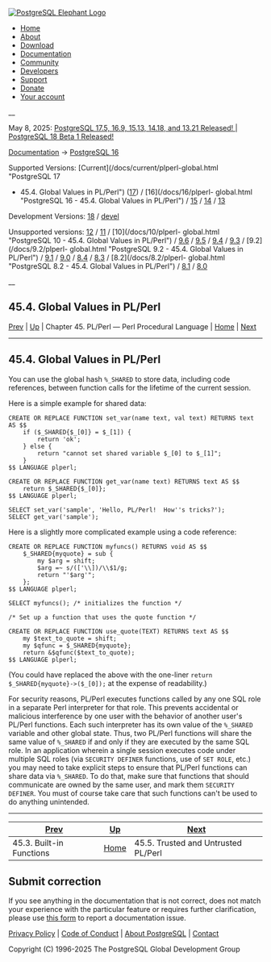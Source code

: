 [ ![PostgreSQL Elephant Logo](/media/img/about/press/elephant.png) ](/)

  * [Home](/ "Home")
  * [About](/about/ "About")
  * [Download](/download/ "Download")
  * [Documentation](/docs/ "Documentation")
  * [Community](/community/ "Community")
  * [Developers](/developer/ "Developers")
  * [Support](/support/ "Support")
  * [Donate](/about/donate/ "Donate")
  * [Your account](/account/ "Your account")

__

May 8, 2025: [ PostgreSQL 17.5, 16.9, 15.13, 14.18, and 13.21 Released! ](/about/news/postgresql-175-169-1513-1418-and-1321-released-3072/) | [ PostgreSQL 18 Beta 1 Released! ](/about/news/postgresql-18-beta-1-released-3070/)

[Documentation](/docs/ "Documentation") -> [PostgreSQL
16](/docs/16/index.html)

Supported Versions: [Current](/docs/current/plperl-global.html "PostgreSQL 17
- 45.4. Global Values in PL/Perl") ([17](/docs/17/plperl-global.html
"PostgreSQL 17 - 45.4. Global Values in PL/Perl")) / [16](/docs/16/plperl-
global.html "PostgreSQL 16 - 45.4. Global Values in PL/Perl") /
[15](/docs/15/plperl-global.html "PostgreSQL 15 - 45.4. Global Values in
PL/Perl") / [14](/docs/14/plperl-global.html "PostgreSQL 14 - 45.4. Global
Values in PL/Perl") / [13](/docs/13/plperl-global.html "PostgreSQL 13 -
45.4. Global Values in PL/Perl")

Development Versions: [18](/docs/18/plperl-global.html "PostgreSQL 18 -
45.4. Global Values in PL/Perl") / [devel](/docs/devel/plperl-global.html
"PostgreSQL devel - 45.4. Global Values in PL/Perl")

Unsupported versions: [12](/docs/12/plperl-global.html "PostgreSQL 12 -
45.4. Global Values in PL/Perl") / [11](/docs/11/plperl-global.html
"PostgreSQL 11 - 45.4. Global Values in PL/Perl") / [10](/docs/10/plperl-
global.html "PostgreSQL 10 - 45.4. Global Values in PL/Perl") /
[9.6](/docs/9.6/plperl-global.html "PostgreSQL 9.6 - 45.4. Global Values in
PL/Perl") / [9.5](/docs/9.5/plperl-global.html "PostgreSQL 9.5 - 45.4. Global
Values in PL/Perl") / [9.4](/docs/9.4/plperl-global.html "PostgreSQL 9.4 -
45.4. Global Values in PL/Perl") / [9.3](/docs/9.3/plperl-global.html
"PostgreSQL 9.3 - 45.4. Global Values in PL/Perl") / [9.2](/docs/9.2/plperl-
global.html "PostgreSQL 9.2 - 45.4. Global Values in PL/Perl") /
[9.1](/docs/9.1/plperl-global.html "PostgreSQL 9.1 - 45.4. Global Values in
PL/Perl") / [9.0](/docs/9.0/plperl-global.html "PostgreSQL 9.0 - 45.4. Global
Values in PL/Perl") / [8.4](/docs/8.4/plperl-global.html "PostgreSQL 8.4 -
45.4. Global Values in PL/Perl") / [8.3](/docs/8.3/plperl-global.html
"PostgreSQL 8.3 - 45.4. Global Values in PL/Perl") / [8.2](/docs/8.2/plperl-
global.html "PostgreSQL 8.2 - 45.4. Global Values in PL/Perl") /
[8.1](/docs/8.1/plperl-global.html "PostgreSQL 8.1 - 45.4. Global Values in
PL/Perl") / [8.0](/docs/8.0/plperl-global.html "PostgreSQL 8.0 - 45.4. Global
Values in PL/Perl")

__

45.4. Global Values in PL/Perl  
---  
[Prev](plperl-builtins.html "45.3. Built-in Functions")  | [Up](plperl.html "Chapter 45. PL/Perl — Perl Procedural Language") | Chapter 45. PL/Perl — Perl Procedural Language | [Home](index.html "PostgreSQL 16.9 Documentation") |  [Next](plperl-trusted.html "45.5. Trusted and Untrusted PL/Perl")  
  
* * *

## 45.4. Global Values in PL/Perl #

You can use the global hash `%_SHARED` to store data, including code
references, between function calls for the lifetime of the current session.

Here is a simple example for shared data:

    
    
    CREATE OR REPLACE FUNCTION set_var(name text, val text) RETURNS text AS $$
        if ($_SHARED{$_[0]} = $_[1]) {
            return 'ok';
        } else {
            return "cannot set shared variable $_[0] to $_[1]";
        }
    $$ LANGUAGE plperl;
    
    CREATE OR REPLACE FUNCTION get_var(name text) RETURNS text AS $$
        return $_SHARED{$_[0]};
    $$ LANGUAGE plperl;
    
    SELECT set_var('sample', 'Hello, PL/Perl!  How''s tricks?');
    SELECT get_var('sample');
    

Here is a slightly more complicated example using a code reference:

    
    
    CREATE OR REPLACE FUNCTION myfuncs() RETURNS void AS $$
        $_SHARED{myquote} = sub {
            my $arg = shift;
            $arg =~ s/(['\\])/\\$1/g;
            return "'$arg'";
        };
    $$ LANGUAGE plperl;
    
    SELECT myfuncs(); /* initializes the function */
    
    /* Set up a function that uses the quote function */
    
    CREATE OR REPLACE FUNCTION use_quote(TEXT) RETURNS text AS $$
        my $text_to_quote = shift;
        my $qfunc = $_SHARED{myquote};
        return &$qfunc($text_to_quote);
    $$ LANGUAGE plperl;
    

(You could have replaced the above with the one-liner `return
$_SHARED{myquote}->($_[0]);` at the expense of readability.)

For security reasons, PL/Perl executes functions called by any one SQL role in
a separate Perl interpreter for that role. This prevents accidental or
malicious interference by one user with the behavior of another user's PL/Perl
functions. Each such interpreter has its own value of the `%_SHARED` variable
and other global state. Thus, two PL/Perl functions will share the same value
of `%_SHARED` if and only if they are executed by the same SQL role. In an
application wherein a single session executes code under multiple SQL roles
(via `SECURITY DEFINER` functions, use of `SET ROLE`, etc.) you may need to
take explicit steps to ensure that PL/Perl functions can share data via
`%_SHARED`. To do that, make sure that functions that should communicate are
owned by the same user, and mark them `SECURITY DEFINER`. You must of course
take care that such functions can't be used to do anything unintended.

* * *

[Prev](plperl-builtins.html "45.3. Built-in Functions")  | [Up](plperl.html "Chapter 45. PL/Perl — Perl Procedural Language") |  [Next](plperl-trusted.html "45.5. Trusted and Untrusted PL/Perl")  
---|---|---  
45.3. Built-in Functions  | [Home](index.html "PostgreSQL 16.9 Documentation") |  45.5. Trusted and Untrusted PL/Perl  
  
## Submit correction

If you see anything in the documentation that is not correct, does not match
your experience with the particular feature or requires further clarification,
please use [this form](/account/comments/new/16/plperl-global.html/) to report
a documentation issue.

[Privacy Policy](/about/privacypolicy) | [Code of Conduct](/about/policies/coc/) | [About PostgreSQL](/about/) | [Contact](/about/contact/)  

Copyright (C) 1996-2025 The PostgreSQL Global Development Group

